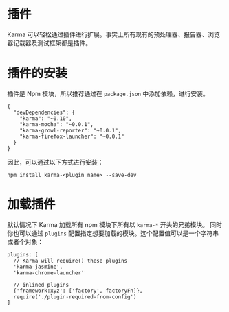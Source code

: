 # 插件

Karma 可以轻松通过插件进行扩展。事实上所有现有的预处理器、报告器、浏览器记载器及测试框架都是插件。

# 插件的安装

插件是 Npm 模块，所以推荐通过在 ```package.json``` 中添加依赖，进行安装。
```
{
  "devDependencies": {
    "karma": "~0.10",
    "karma-mocha": "~0.0.1",
    "karma-growl-reporter": "~0.0.1",
    "karma-firefox-launcher": "~0.0.1"
  }
}
```
因此，可以通过以下方式进行安装：
```
npm install karma-<plugin name> --save-dev
```

# 加载插件

默认情况下 Karma 加载所有 npm 模块下所有以 ```karma-*``` 开头的兄弟模块。
同时你也可以通过 ```plugins``` 配置指定想要加载的模块。这个配置值可以是一个字符串或者个对象：
```
plugins: [
  // Karma will require() these plugins
  'karma-jasmine',
  'karma-chrome-launcher'

  // inlined plugins
  {'framework:xyz': ['factory', factoryFn]},
  require('./plugin-required-from-config')
]
```